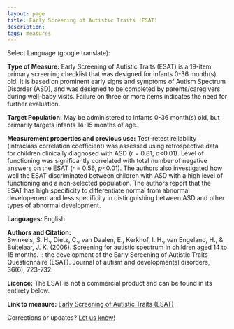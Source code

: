 ```yaml
---
layout: page
title: Early Screening of Autistic Traits (ESAT)
description:
tags: measures
---
```


Select Language (google translate):  

<div id="google_translate_element"></div><script type="text/javascript">
function googleTranslateElementInit() {
  new google.translate.TranslateElement({pageLanguage: 'en', layout: google.translate.TranslateElement.InlineLayout.SIMPLE, gaTrack: true, gaId: 'UA-64320648-1'}, 'google_translate_element');
}
</script><script type="text/javascript" src="//translate.google.com/translate_a/element.js?cb=googleTranslateElementInit"></script>  

**Type of Measure:** Early Screening of Autistic Traits (ESAT) is a 19-item primary screening checklist that was designed for infants 0-36 month(s) old. It is based on prominent early signs and symptoms of Autism Spectrum Disorder (ASD), and was designed to be completed by parents/caregivers during well-baby visits. Failure on three or more items indicates the need for further evaluation. 

**Target Population:** May be administered to infants 0-36 month(s) old, but primarily targets infants 14-15 months of age. 

**Measurement properties and previous use:** Test-retest reliability (intraclass correlation coefficient) was assessed using retrospective data for children clinically diagnosed with ASD (*r* = 0.81, *p*<0.01). Level of functioning was significantly correlated with total number of negative answers on the ESAT (*r* = 0.56, *p*<0.01). The authors also investigated how well the ESAT discriminated between children with ASD with a high level of functioning and a non-selected population. The authors report that the ESAT has high specificity to differentiate normal from abnormal developement and less specificity in distinguishing between ASD and other types of abnormal development. 

**Languages:**  English

**Authors and Citation:**  
Swinkels, S. H., Dietz, C., van Daalen, E., Kerkhof, I. H., van Engeland, H., & Buitelaar, J. K. (2006). Screening for autistic spectrum in children aged 14 to 15 months. I: the development of the Early Screening of Autistic Traits Questionnaire (ESAT). Journal of autism and developmental disorders, 36(6), 723-732.

**Licence:** The ESAT is not a commercial product and can be found in its entirety below. 

**Link to measure:** [Early Screening of Autistic Traits (ESAT)](  http://idahotc.com/Portals/0/webinar%20documents/Autism%20Spectrum%20Disorders/asd/Screening%20and%20Early%20Identification/ESAT_1_12_12.pdf) 

Corrections or updates? [Let us know!](http://disabilitymeasures.org/contact)
